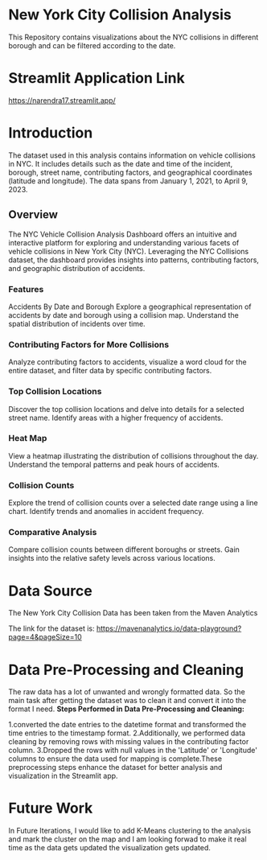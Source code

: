 # New York City Collision Analysis
This Repository contains visualizations about the NYC collisions in different borough and can be filtered according to the date.

# Streamlit Application Link
https://narendra17.streamlit.app/

# Introduction
The dataset used in this analysis contains information on vehicle collisions in NYC. It includes details such as the date and time of the incident, borough, street name, contributing factors, and geographical coordinates (latitude and longitude). The data spans from January 1, 2021, to April 9, 2023.
## Overview
The NYC Vehicle Collision Analysis Dashboard offers an intuitive and interactive platform for exploring and understanding various facets of vehicle collisions in New York City (NYC). Leveraging the NYC Collisions dataset, the dashboard provides insights into patterns, contributing factors, and geographic distribution of accidents.

### Features
Accidents By Date and Borough
Explore a geographical representation of accidents by date and borough using a collision map. Understand the spatial distribution of incidents over time.

### Contributing Factors for More Collisions
Analyze contributing factors to accidents, visualize a word cloud for the entire dataset, and filter data by specific contributing factors.

### Top Collision Locations
Discover the top collision locations and delve into details for a selected street name. Identify areas with a higher frequency of accidents.

### Heat Map
View a heatmap illustrating the distribution of collisions throughout the day. Understand the temporal patterns and peak hours of accidents.

### Collision Counts
Explore the trend of collision counts over a selected date range using a line chart. Identify trends and anomalies in accident frequency.

### Comparative Analysis
Compare collision counts between different boroughs or streets. Gain insights into the relative safety levels across various locations.

# Data Source
The New York City Collision Data has been taken from the Maven Analytics

The link for the dataset is:
https://mavenanalytics.io/data-playground?page=4&pageSize=10

# Data Pre-Processing and Cleaning
The raw data has a lot of unwanted and wrongly formatted data. So the main task after getting the dataset was to clean it and convert it into the format I need.
**Steps Performed in Data Pre-Processing and Cleaning:**

 1.converted the date entries to the datetime format and transformed the time entries to the timestamp format.
 2.Additionally, we performed data cleaning by removing rows with missing values in the contributing factor column. 
 3.Dropped the rows with null values in the 'Latitude' or 'Longitude' columns to ensure the data used for mapping is complete.These preprocessing steps enhance the dataset 
 for better analysis and visualization in the Streamlit app.

# Future Work
In Future Iterations, I would like to add K-Means clustering to the analysis and mark the cluster on the map and I am looking forwad to make it real time as the  data gets updated the visualization gets updated.

